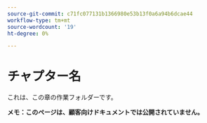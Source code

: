 ```yaml
---
source-git-commit: c71fc077131b1366980e53b13f0a6a94b6dcae44
workflow-type: tm+mt
source-wordcount: '19'
ht-degree: 0%

---
```

# チャプター名

これは、この章の作業フォルダーです。

**メモ：このページは、顧客向けドキュメントでは公開されていません。**
